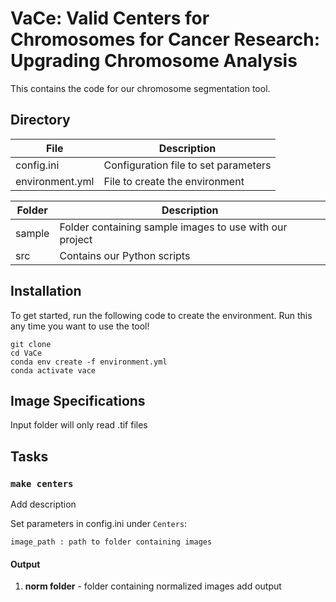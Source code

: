 # VaCe: Valid Centers for Chromosomes for Cancer Research: Upgrading Chromosome Analysis
This contains the code for our chromosome segmentation tool. 

## Directory

| File      | Description |
| ----------- | ----------- |
| config.ini      | Configuration file to set parameters       |
| environment.yml   | File to create the environment        |



| Folder      | Description |
| ----------- | ----------- |
| sample      | Folder containing sample images to use with our project       |
| src   | Contains our Python scripts        |

## Installation
To get started, run the following code to create the environment. Run this any time you want to use the tool!

```
git clone 
cd VaCe
conda env create -f environment.yml
conda activate vace
```

## Image Specifications
Input folder will only read .tif files

## Tasks
### `make centers`
Add description

Set parameters in config.ini under `Centers`:

````
image_path : path to folder containing images
````

#### Output

1. **norm folder** - folder containing normalized images
add output